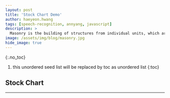 ```yaml
---
layout: post
title: 'Stock Chart Demo' 
author: haeyeon.hwang
tags: [speech-recognition, annyang, javascript]
description: >
  Masonry is the building of structures from individual units, which are often laid in and bound together by mortar; the term masonry can also refer to the units themselves.
image: /assets/img/blog/masonry.jpg
hide_image: true
---
```


{:.no_toc}
1. this unordered seed list will be replaced by toc as unordered list
{:toc}

## **Stock Chart**

---

<script src="https://ajax.googleapis.com/ajax/libs/jquery/3.5.1/jquery.min.js"></script>
<script src="https://cdnjs.cloudflare.com/ajax/libs/popper.js/1.16.0/umd/popper.min.js"></script>
<script src="https://maxcdn.bootstrapcdn.com/bootstrap/4.5.2/js/bootstrap.min.js"></script>
<script type="text/javascript" src="https://www.gstatic.com/charts/loader.js"></script>
<script type="text/javascript" src="https://www.google.com/jsapi"></script>

<div id="chart"></div>

<script type='text/javascript'>

google.charts.load('visualization', { packages: ['corechart'] });
google.charts.setOnLoadCallback(drawChart);

function drawChart() {

  $.getJSON('https://get-krx-chart.herokuapp.com/', function(json) {
    console.log(json);
    var ch = new google.visualization.DataTable();
    ch.addColumn('date', 't');
    ch.addColumn('number', 'price');
    var chart = new google.visualization.LineChart(document.getElementById('chart'));
    var options = { title: 'stock', fontName: 'Roboto Slab,Helvetica,Arial,sans-serif', curveType: 'function', legend: 'none', lineWidth: 5, vAxis: { viewWindowMode:'explicit'}};
    $.each(json, function (i, t) {
      var d = new Date(i*10/10);
      ch.addRow([d, t.Close]);
    });
    chart.draw(ch, options);
  });
}

</script>